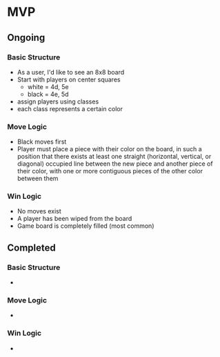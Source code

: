 # MVP

## Ongoing
### Basic Structure
- As a user, I'd like to see an 8x8 board
- Start with players on center squares
	- white = 4d, 5e
	- black = 4e, 5d
- assign players using classes
- each class represents a certain color


### Move Logic
- Black moves first
- Player must place a piece with their color on the board, in such a position that there exists at least one straight (horizontal, vertical, or diagonal) occupied line between the new piece and another piece of their color, with one or more contiguous pieces of the other color between them

### Win Logic
- No moves exist
- A player has been wiped from the board
- Game board is completely filled (most common)


## Completed
### Basic Structure
-
### Move Logic
-
### Win Logic
-